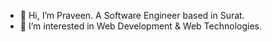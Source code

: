 - 👋 Hi, I’m Praveen. A Software Engineer based in Surat.
- 👀 I’m interested in Web Development & Web Technologies.
